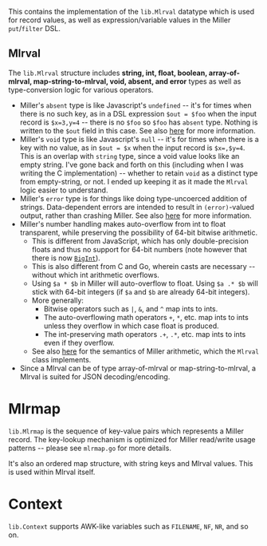 This contains the implementation of the `lib.Mlrval` datatype which is used for record values, as well as expression/variable values in the Miller `put`/`filter` DSL.

## Mlrval

The `lib.Mlrval` structure includes **string, int, float, boolean, array-of-mlrval, map-string-to-mlrval, void, absent, and error** types as well as type-conversion logic for various operators.

* Miller's `absent` type is like Javascript's `undefined` -- it's for times when there is no such key, as in a DSL expression `$out = $foo` when the input record is `$x=3,y=4` -- there is no `$foo` so `$foo` has `absent` type. Nothing is written to the `$out` field in this case. See also [here](http://johnkerl.org/miller/doc/reference.html#Null_data:_empty_and_absent) for more information.
* Miller's `void` type is like Javascript's `null` -- it's for times when there is a key with no value, as in `$out = $x` when the input record is `$x=,$y=4`. This is an overlap with `string` type, since a void value looks like an empty string. I've gone back and forth on this (including when I was writing the C implementation) -- whether to retain `void` as a distinct type from empty-string, or not. I ended up keeping it as it made the `Mlrval` logic easier to understand.
* Miller's `error` type is for things like doing type-uncoerced addition of strings. Data-dependent errors are intended to result in `(error)`-valued output, rather than crashing Miller. See also [here](http://johnkerl.org/miller/doc/reference.html#Data_types) for more information.
* Miller's number handling makes auto-overflow from int to float transparent, while preserving the possibility of 64-bit bitwise arithmetic.
  * This is different from JavaScript, which has only double-precision floats and thus no support for 64-bit numbers (note however that there is now [`BigInt`](https://developer.mozilla.org/en-US/docs/Web/JavaScript/Reference/Global_Objects/BigInt)).
  * This is also different from C and Go, wherein casts are necessary -- without which int arithmetic overflows.
  * Using `$a * $b` in Miller will auto-overflow to float. Using `$a .* $b` will stick with 64-bit integers (if `$a` and `$b` are already 64-bit integers).
  * More generally:
    * Bitwise operators such as `|`, `&`, and `^` map ints to ints.
    * The auto-overflowing math operators `+`, `*`, etc. map ints to ints unless they overflow in which case float is produced.
    * The int-preserving math operators `.+`, `.*`, etc. map ints to ints even if they overflow.
  * See also [here](http://johnkerl.org/miller/doc/reference.html#Arithmetic) for the semantics of Miller arithmetic, which the `Mlrval` class implements.
* Since a Mlrval can be of type array-of-mlrval or map-string-to-mlrval, a Mlrval is suited for JSON decoding/encoding.

# Mlrmap

`lib.Mlrmap` is the sequence of key-value pairs which represents a Miller record. The key-lookup mechanism is optimized for Miller read/write usage patterns -- please see `mlrmap.go` for more details.

It's also an ordered map structure, with string keys and Mlrval values. This is used within Mlrval itself.

# Context

`lib.Context` supports AWK-like variables such as `FILENAME`, `NF`, `NR`, and so on.
